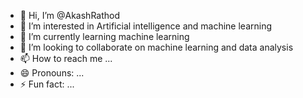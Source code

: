 - 👋 Hi, I’m @AkashRathod
- 👀 I’m interested in Artificial intelligence and machine learning 
- 🌱 I’m currently learning machine learning 
- 💞️ I’m looking to collaborate on machine learning and data analysis 
- 📫 How to reach me ...
- 😄 Pronouns: ...
- ⚡ Fun fact: ...

<!---
AkashRathod007/AkashRathod007 is a ✨ special ✨ repository because its `README.md` (this file) appears on your GitHub profile.
You can click the Preview link to take a look at your changes.
--->
